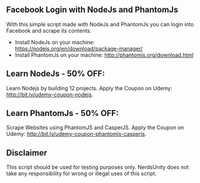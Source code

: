 ## Facebook Login with NodeJs and PhantomJs

With this simple script made with NodeJs and PhantomJs you can login into Facebook and scrape its contents.

  - Install NodeJs on your machine: https://nodejs.org/en/download/package-manager/
  - Install PhantomJs on your machine: http://phantomjs.org/download.html

## Learn NodeJs - 50% OFF:

Learn Nodejs by building 12 projects. Apply the Coupon on Udemy: http://bit.ly/udemy-coupon-nodejs.

## Learn PhantomJs - 50% OFF:

Scrape Websites using PhantomJS and CasperJS. Apply the Coupon on Udemy: http://bit.ly/udemy-coupon-phantomjs-casperjs. 

## Disclaimer

This script should be used for testing purposes only. NerdsUnity does not take any responsibility for wrong or illegal uses of this script.


